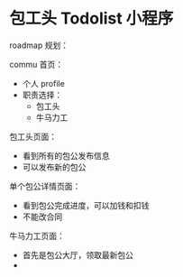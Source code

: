 # 包工头 Todolist 小程序

roadmap 规划：

commu 首页：
 - 个人 profile
 - 职责选择：
    - 包工头
    - 牛马力工

包工头页面：
 - 看到所有的包公发布信息
 - 可以发布新的包公

单个包公详情页面：
 - 看到包公完成进度，可以加钱和扣钱
 - 不能改合同

 牛马力工页面：
  - 首先是包公大厅，领取最新包公
  - 